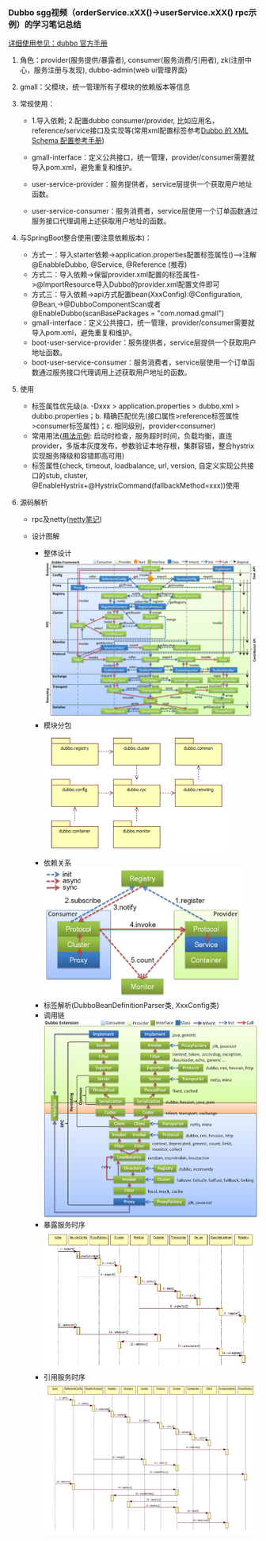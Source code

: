 ### Dubbo sgg视频（orderService.xXX()->userService.xXX() rpc示例）的学习笔记总结

[详细使用参见：dubbo 官方手册](http://dubbo.apache.org/zh/docs/v2.7/user/quick-start/)

1. 角色：provider(服务提供/暴露者), consumer(服务消费/引用者), zk(注册中心，服务注册与发现), dubbo-admin(web ui管理界面)

2. gmall：父模块，统一管理所有子模块的依赖版本等信息

3. 常规使用：

   - 1.导入依赖; 2.配置dubbo consumer/provider, 比如应用名，reference/service接口及实现等(常用xml配置标签参考[Dubbo 的 XML Schema 配置参考手册](http://dubbo.apache.org/zh/docs/v2.7/user/references/xml/))

   - gmall-interface：定义公共接口，统一管理，provider/consumer需要就导入pom.xml，避免重复和维护。
   - user-service-provider：服务提供者，service层提供一个获取用户地址函数。
   - user-service-consumer：服务消费者，service层使用一个订单函数通过服务接口代理调用上述获取用户地址的函数。

4. 与SpringBoot整合使用(要注意依赖版本)：

   - 方式一：导入starter依赖->application.properties配置标签属性()—>注解@EnabbleDubbo, @Service, @Reference (推荐)
   - 方式二：导入依赖->保留provider.xml配置的标签属性->@ImportResource导入Dubbo的provider.xml配置文件即可
   - 方式三：导入依赖->api方式配置bean(XxxConfig):@Configuration, @Bean,->@DubboComponentScan或者@EnableDubbo(scanBasePackages = "com.nomad.gmall")
   - gmall-interface：定义公共接口，统一管理，provider/consumer需要就导入pom.xml，避免重复和维护。
   - boot-user-service-provider：服务提供者，service层提供一个获取用户地址函数。
   - boot-user-service-consumer：服务消费者，service层使用一个订单函数通过服务接口代理调用上述获取用户地址的函数。

5. 使用

   - 标签属性优先级(a. -Dxxx > application.properties > dubbo.xml > dubbo.properties；b. 精确匹配优先(接口属性>reference标签属性>consumer标签属性)；c. 相同级别，provider<consumer)
   - 常用用法([用法示例](http://dubbo.apache.org/zh/docs/v2.7/user/examples/): 启动时检查，服务超时时间，负载均衡，直连provider，多版本灰度发布，参数验证本地存根，集群容错，整合hystrix实现服务降级和容错即高可用)
   - 标签属性(check, timeout, loadbalance, url, version, 自定义实现公共接口的stub, cluster, @EnableHystrix+@HystrixCommand(fallbackMethod=xxx))使用

6. 源码解析

   - rpc及netty([netty笔记](https://github.com/huntingboy/netty))

   - 设计图解

     - 整体设计  
       <img src="pic/dubbo-framework.jpg" style="zoom: 80%;" />
     - 模块分包  
       <img src="pic/dubbo-modules.jpg" style="zoom:80%;" />
     - 依赖关系  
       <img src="pic/dubbo-relation.jpg" style="zoom:80%;" />
     - 标签解析(DubboBeanDefinitionParser类, XxxConfig类)
     - 调用链  
       <img src="pic/dubbo-extension.jpg" style="zoom:80%;" />
     - 暴露服务时序  
       <img src="pic/dubbo-export.jpg" style="zoom:80%;" />
     - 引用服务时序  
       <img src="pic/dubbo-refer.jpg" style="zoom:80%;" />

